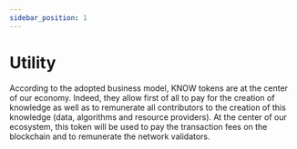 ```yaml
---
sidebar_position: 1
---
```


# Utility

According to the adopted business model, KNOW tokens are at the center of our economy. Indeed, they allow first of all to pay for the creation of knowledge as well as to remunerate all contributors to the creation of this knowledge (data, algorithms and resource providers). At the center of our ecosystem, this token will be used to pay the transaction fees on the blockchain and to remunerate the network validators.
